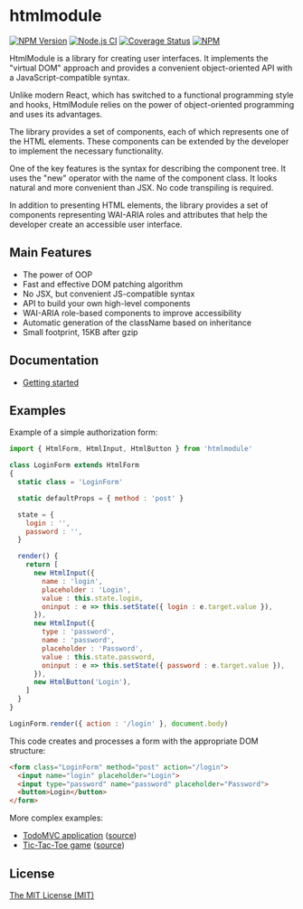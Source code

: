 # htmlmodule

[![NPM Version](https://img.shields.io/npm/v/htmlmodule.svg)](https://www.npmjs.com/package/htmlmodule)
[![Node.js CI](https://github.com/aristov/htmlmodule/actions/workflows/node.js.yml/badge.svg)](https://github.com/aristov/htmlmodule/actions/workflows/node.js.yml)
[![Coverage Status](https://coveralls.io/repos/github/aristov/htmlmodule/badge.svg?branch=master)](https://coveralls.io/github/aristov/htmlmodule?branch=master)
[![NPM](https://img.shields.io/npm/l/htmlmodule)](https://raw.githubusercontent.com/aristov/htmlmodule/master/LICENSE)

HtmlModule is a library for creating user interfaces.
It implements the "virtual DOM" approach and provides a convenient object-oriented API with a JavaScript-compatible syntax.

Unlike modern React, which has switched to a functional programming style and hooks,
HtmlModule relies on the power of object-oriented programming and uses its advantages.

The library provides a set of components, each of which represents one of the HTML elements.
These components can be extended by the developer to implement the necessary functionality.

One of the key features is the syntax for describing the component tree.
It uses the "new" operator with the name of the component class.
It looks natural and more convenient than JSX.
No code transpiling is required.

In addition to presenting HTML elements, the library provides a set of components representing
WAI-ARIA roles and attributes that help the developer create an accessible user interface.

## Main Features

- The power of OOP
- Fast and effective DOM patching algorithm
- No JSX, but convenient JS-compatible syntax
- API to build your own high-level components
- WAI-ARIA role-based components to improve accessibility
- Automatic generation of the className based on inheritance
- Small footprint, 15KB after gzip

## Documentation

- [Getting started](https://github.com/aristov/htmlmodule/wiki/Getting-started)

## Examples

Example of a simple authorization form:

```js
import { HtmlForm, HtmlInput, HtmlButton } from 'htmlmodule'

class LoginForm extends HtmlForm
{
  static class = 'LoginForm'

  static defaultProps = { method : 'post' }

  state = {
    login : '',
    password : '',
  }

  render() {
    return [
      new HtmlInput({
        name : 'login',
        placeholder : 'Login',
        value : this.state.login,
        oninput : e => this.setState({ login : e.target.value }),
      }),
      new HtmlInput({
        type : 'password',
        name : 'password',
        placeholder : 'Password',
        value : this.state.password,
        oninput : e => this.setState({ password : e.target.value }),
      }),
      new HtmlButton('Login'),
    ]
  }
}

LoginForm.render({ action : '/login' }, document.body)
```

This code creates and processes a form with the appropriate DOM structure:

```html
<form class="LoginForm" method="post" action="/login">
  <input name="login" placeholder="Login">
  <input type="password" name="password" placeholder="Password">
  <button>Login</button>
</form>
```

More complex examples:

- [TodoMVC application](https://aristov.github.io/htmlmodule-todomvc) ([source](https://github.com/aristov/htmlmodule-todomvc))
- [Tic-Tac-Toe game](https://aristov.github.io/htmlmodule-tictactoe) ([source](https://github.com/aristov/htmlmodule-tictactoe))

## License

[The MIT License (MIT)](https://raw.githubusercontent.com/aristov/htmlmodule/master/LICENSE)

